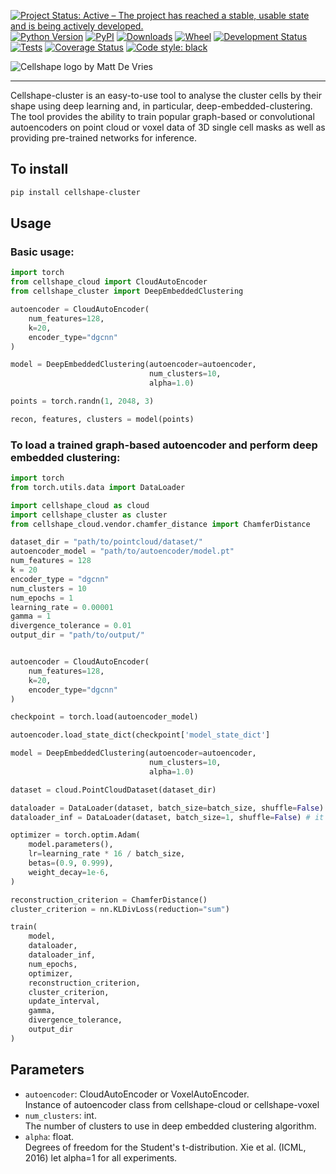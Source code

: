 [![Project Status: Active – The project has reached a stable, usable
state and is being actively
developed.](https://www.repostatus.org/badges/latest/active.svg)](https://www.repostatus.org/#active)
[![Python Version](https://img.shields.io/pypi/pyversions/cellshape-cluster.svg)](https://pypi.org/project/cellshape-cluster)
[![PyPI](https://img.shields.io/pypi/v/cellshape-cluster.svg)](https://pypi.org/project/cellshape-cluster)
[![Downloads](https://pepy.tech/badge/cellshape-cluster)](https://pepy.tech/project/cellshape-cluster)
[![Wheel](https://img.shields.io/pypi/wheel/cellshape-cluster.svg)](https://pypi.org/project/cellshape-cluster)
[![Development Status](https://img.shields.io/pypi/status/cellshape-cluster.svg)](https://github.com/Sentinal4D/cellshape-cluster)
[![Tests](https://img.shields.io/github/workflow/status/Sentinal4D/cellshape-cluster/tests)](
    https://github.com/Sentinal4D/cellshape-cluster/actions)
[![Coverage Status](https://coveralls.io/repos/github/Sentinal4D/cellshape-cluster/badge.svg?branch=master)](https://coveralls.io/github/Sentinal4D/cellshape-cluster?branch=master)
[![Code style: black](https://img.shields.io/badge/code%20style-black-000000.svg)](https://github.com/psf/black)

<img src="https://github.com/Sentinal4D/cellshape-cluster/blob/main/img/cellshape_cluster_logo.png" 
     alt="Cellshape logo by Matt De Vries">
___
Cellshape-cluster is an easy-to-use tool to analyse the cluster cells by their shape using deep learning and, in particular, deep-embedded-clustering. The tool provides the ability to train popular graph-based or convolutional autoencoders on point cloud or voxel data of 3D single cell masks as well as providing pre-trained networks for inference.


## To install
```bash
pip install cellshape-cluster
```

## Usage
### Basic usage:
```python
import torch
from cellshape_cloud import CloudAutoEncoder
from cellshape_cluster import DeepEmbeddedClustering

autoencoder = CloudAutoEncoder(
    num_features=128, 
    k=20, 
    encoder_type="dgcnn"
)

model = DeepEmbeddedClustering(autoencoder=autoencoder, 
                               num_clusters=10,
                               alpha=1.0)

points = torch.randn(1, 2048, 3)

recon, features, clusters = model(points)
```

### To load a trained graph-based autoencoder and perform deep embedded clustering: 
```python
import torch
from torch.utils.data import DataLoader

import cellshape_cloud as cloud
import cellshape_cluster as cluster
from cellshape_cloud.vendor.chamfer_distance import ChamferDistance

dataset_dir = "path/to/pointcloud/dataset/"
autoencoder_model = "path/to/autoencoder/model.pt"
num_features = 128
k = 20
encoder_type = "dgcnn"
num_clusters = 10
num_epochs = 1
learning_rate = 0.00001
gamma = 1
divergence_tolerance = 0.01
output_dir = "path/to/output/"


autoencoder = CloudAutoEncoder(
    num_features=128, 
    k=20, 
    encoder_type="dgcnn"
)

checkpoint = torch.load(autoencoder_model)

autoencoder.load_state_dict(checkpoint['model_state_dict']

model = DeepEmbeddedClustering(autoencoder=autoencoder, 
                               num_clusters=10,
                               alpha=1.0)

dataset = cloud.PointCloudDataset(dataset_dir)

dataloader = DataLoader(dataset, batch_size=batch_size, shuffle=False) # it is very important that shuffle=False here!
dataloader_inf = DataLoader(dataset, batch_size=1, shuffle=False) # it is very important that batch_size=1 and shuffle=False here!

optimizer = torch.optim.Adam(
    model.parameters(),
    lr=learning_rate * 16 / batch_size,
    betas=(0.9, 0.999),
    weight_decay=1e-6,
)

reconstruction_criterion = ChamferDistance()
cluster_criterion = nn.KLDivLoss(reduction="sum")

train(
    model,
    dataloader,
    dataloader_inf,
    num_epochs,
    optimizer,
    reconstruction_criterion,
    cluster_criterion,
    update_interval,
    gamma,
    divergence_tolerance,
    output_dir
)
```

## Parameters

- `autoencoder`: CloudAutoEncoder or VoxelAutoEncoder.  
Instance of autoencoder class from cellshape-cloud or cellshape-voxel
- `num_clusters`: int.  
The number of clusters to use in deep embedded clustering algorithm.
- `alpha`: float.  
Degrees of freedom for the Student's t-distribution. Xie et al. (ICML, 2016) let alpha=1 for all experiments.

